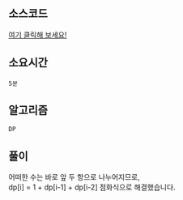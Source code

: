 ## 소스코드
[여기 클릭해 보세요!](https://github.com/BE-Archive/Algorithm-Study/blob/main/wnso-kim/Week_40/BOJ_17175_피보나치는_지겨웡/BOJ_17175_피보나치는_지겨웡.java)

## 소요시간
`5분`

## 알고리즘
`DP`

## 풀이
어떠한 수는 바로 앞 두 항으로 나누어지므로,    
dp[i] = 1 + dp[i-1] + dp[i-2] 점화식으로 해결했습니다.